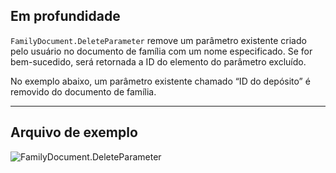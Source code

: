 ## Em profundidade
`FamilyDocument.DeleteParameter` remove um parâmetro existente criado pelo usuário no documento de família com um nome especificado. Se for bem-sucedido, será retornada a ID do elemento do parâmetro excluído.

No exemplo abaixo, um parâmetro existente chamado “ID do depósito” é removido do documento de família.
___
## Arquivo de exemplo

![FamilyDocument.DeleteParameter](./Revit.Application.FamilyDocument.DeleteParameter_img.jpg)
